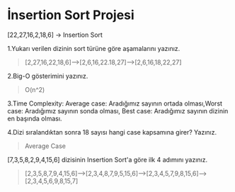 # İnsertion Sort Projesi

[22,27,16,2,18,6] -> Insertion Sort

1.Yukarı verilen dizinin sort türüne göre aşamalarını yazınız.

> [2,27,16,22,18,6]-->[2,6,16,22.18,27]-->[2,6,16,18,22,27]

2.Big-O gösterimini yazınız.

> O(n^2)

3.Time Complexity: Average case: Aradığımız sayının ortada olması,Worst case: Aradığımız sayının sonda olması, Best case: Aradığımız sayının dizinin en başında olması.

4.Dizi sıralandıktan sonra 18 sayısı hangi case kapsamına girer? Yazınız.

> Average Case

[7,3,5,8,2,9,4,15,6] dizisinin Insertion Sort'a göre ilk 4 adımını yazınız.

> [2,3,5,8,7,9,4,15,6]-->[2,3,4,8,7,9,5,15,6]-->[2,3,4,5,7,9,8,15,6]-->[2,3,4,5,6,9,8,15,7]